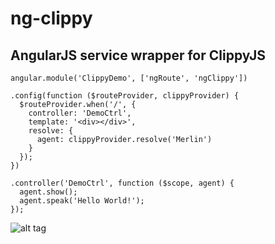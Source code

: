 ng-clippy
=========

AngularJS service wrapper for ClippyJS
--------------------------------------

    angular.module('ClippyDemo', ['ngRoute', 'ngClippy'])

    .config(function ($routeProvider, clippyProvider) {
      $routeProvider.when('/', {
        controller: 'DemoCtrl',
        template: '<div></div>',
        resolve: {
          agent: clippyProvider.resolve('Merlin')
        }
      });
    })

    .controller('DemoCtrl', function ($scope, agent) {
      agent.show();
      agent.speak('Hello World!');
    });

![alt tag](http://www.smore.com/images/clippy/merlin.png)